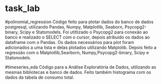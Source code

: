 # task_lab
#polinomial_regression
Código feito para plotar dados do banco de dados postgresql, utilizando Pandas, Numpy, Matplotlib, Seaborn, Psycopg2-binary, Scipy e Statsmodels.
Foi utitlizado o Psycopg2 para conexão ao banco e realizado o SELECT com o cursor, depois atribuido os dados ao dataframe com o Pandas.
Os dados necessários para plot foram adicionados a uma lista e delas plotados utilizando Matplolib.
Depois feito a regressão com o Matplotlib,Searborn, Numpy,Psycopg2-binary, Scipy e Statsmodels.

#timeseries_eda
Código para a Análise Exploratória de Dados, utilizando as mesmas bibliotecas e banco de dados.
Feito também histograma com os dados da tabela de consumo total.

